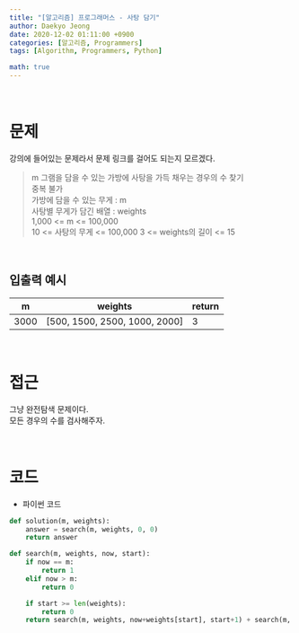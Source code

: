 ```yaml
---
title: "[알고리즘] 프로그래머스 - 사탕 담기"
author: Daekyo Jeong
date: 2020-12-02 01:11:00 +0900
categories: [알고리즘, Programmers]
tags: [Algorithm, Programmers, Python]

math: true
---
```



<br/>

# **문제**

강의에 들어있는 문제라서 문제 링크를 걸어도 되는지 모르겠다.

> m 그램을 담을 수 있는 가방에 사탕을 가득 채우는 경우의 수 찾기      
> 중복 불가   
> 가방에 담을 수 있는 무게 : m   
> 사탕별 무게가 담긴 배열 : weights      
> 1,000 <= m <= 100,000    
> 10 <= 사탕의 무게 <= 100,000
> 3 <= weights의 길이 <= 15        


<br/>

## **입출력 예시**



| m   | weights | return |
|----------|----|--------|
| 3000       | [500, 1500, 2500, 1000, 2000]  | 3  |



<br/>

# **접근**

그냥 완전탐색 문제이다.   
모든 경우의 수를 검사해주자.       



<br/>

# **코드**

- 파이썬 코드   

```py
def solution(m, weights):
    answer = search(m, weights, 0, 0)
    return answer

def search(m, weights, now, start):
    if now == m:
        return 1
    elif now > m:
        return 0

    if start >= len(weights):
        return 0
    return search(m, weights, now+weights[start], start+1) + search(m, weights, now, start+1)
```
<br/>
